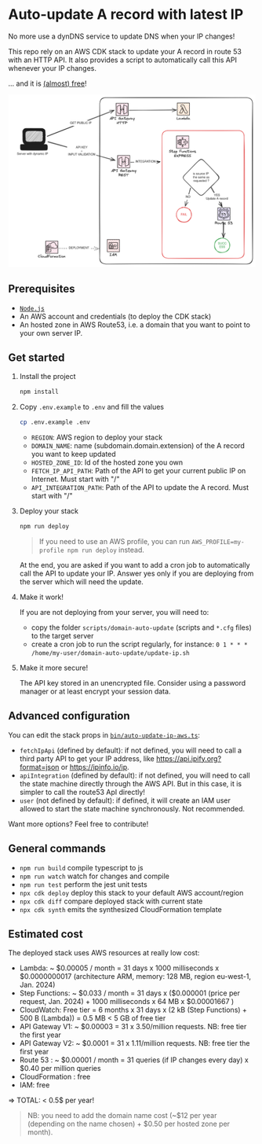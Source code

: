 # Auto-update A record with latest IP

No more use a dynDNS service to update DNS when your IP changes!

This repo rely on an AWS CDK stack to update your A record in route 53 with an HTTP API. It also provides a script to automatically call this API whenever your IP changes.

... and it is [(almost) free](#estimated-cost)!

![Architecture](docs/assets/architecture.png)

## Prerequisites

- [`Node.js`](https://nodejs.org/en/download)
- An AWS account and credentials (to deploy the CDK stack)
- An hosted zone in AWS Route53, i.e. a domain that you want to point to your own server IP.

## Get started

1. Install the project

   ```sh
   npm install
   ```

2. Copy `.env.example` to `.env` and fill the values

   ```sh
   cp .env.example .env
   ```

   - `REGION`: AWS region to deploy your stack
   - `DOMAIN_NAME`: name (subdomain.domain.extension) of the A record you want to keep updated
   - `HOSTED_ZONE_ID`: Id of the hosted zone you own
   - `FETCH_IP_API_PATH`: Path of the API to get your current public IP on Internet. Must start with "/"
   - `API_INTEGRATION_PATH`: Path of the API to update the A record. Must start with "/"

3. Deploy your stack

   ```sh
   npm run deploy
   ```

   > If you need to use an AWS profile, you can run `AWS_PROFILE=my-profile npm run deploy` instead.

   At the end, you are asked if you want to add a cron job to automatically call the API to update your IP. Answer yes only if you are deploying from the server which will need the update.

4. Make it work!

   If you are not deploying from your server, you will need to:

   - copy the folder `scripts/domain-auto-update` (scripts and `*.cfg` files) to the target server
   - create a cron job to run the script regularly, for instance:
     `0 1 * * * /home/my-user/domain-auto-update/update-ip.sh`

5. Make it more secure!

   The API key stored in an unencrypted file. Consider using a password manager or at least encrypt your session data.

## Advanced configuration

You can edit the stack props in [`bin/auto-update-ip-aws.ts`](./bin/auto-update-ip-aws.ts):

- `fetchIpApi` (defined by default): if not defined, you will need to call a third party API to get your IP address, like https://api.ipify.org?format=json or https://ipinfo.io/ip.
- `apiIntegration` (defined by default): if not defined, you will need to call the state machine directly through the AWS API. But in this case, it is simpler to call the route53 ApI directly!
- `user` (not defined by default): if defined, it will create an IAM user allowed to start the state machine synchronously. Not recommended.

Want more options? Feel free to contribute!

## General commands

- `npm run build` compile typescript to js
- `npm run watch` watch for changes and compile
- `npm run test` perform the jest unit tests
- `npx cdk deploy` deploy this stack to your default AWS account/region
- `npx cdk diff` compare deployed stack with current state
- `npx cdk synth` emits the synthesized CloudFormation template

## Estimated cost

The deployed stack uses AWS resources at really low cost:

- Lambda: ~ \$0.00005 / month = 31 days x 1000 milliseconds x $0.0000000017 (architecture ARM, memory: 128 MB, region eu-west-1, Jan. 2024)
- Step Functions: ~ \$0.033 / month = 31 days x (\$0.000001 (price per request, Jan. 2024) + 1000 milliseconds x 64 MB x \$0.00001667 )
- CloudWatch: Free tier = 6 months x 31 days x (2 kB (Step Functions) + 500 B (Lambda)) = 0.5 MB < 5 GB of free tier
- API Gateway V1: ~ \$0.00003 = 31 x 3.50/million requests. NB: free tier the first year
- API Gateway V2: ~ \$0.0001 = 31 x 1.11/million requests. NB: free tier the first year
- Route 53 : ~ \$0.00001 / month = 31 queries (if IP changes every day) x $0.40 per million queries
- CloudFormation : free
- IAM: free

=> TOTAL: < 0.5$ per year!

> NB: you need to add the domain name cost (~\$12 per year (depending on the name chosen) + $0.50 per hosted zone per month).
